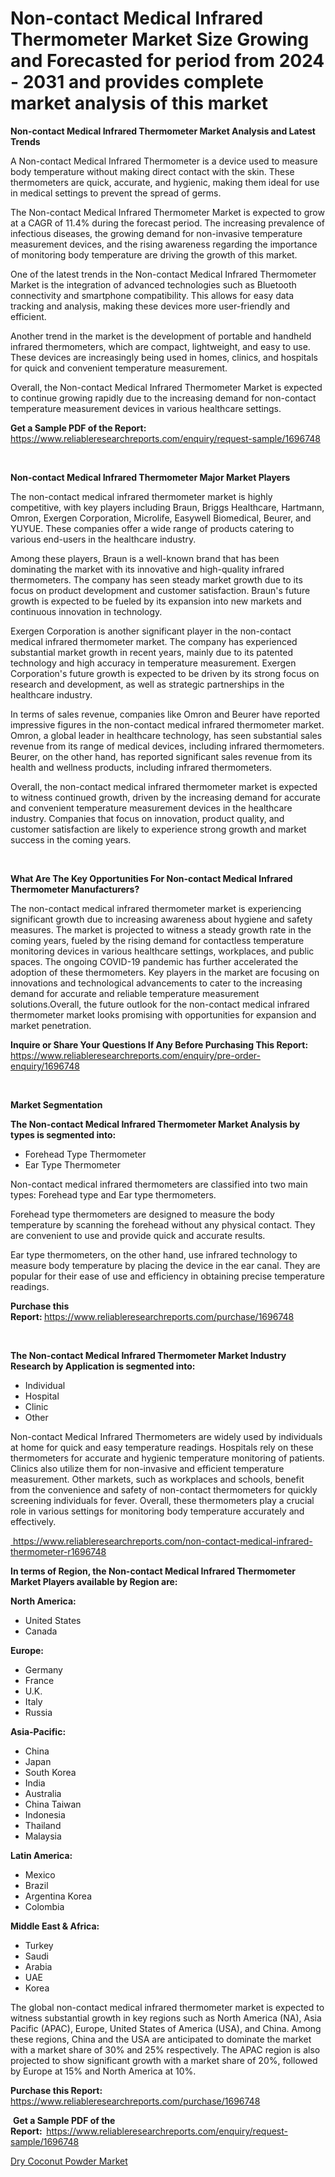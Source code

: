 <p><h1>Non-contact Medical Infrared Thermometer Market Size Growing and Forecasted for period from 2024 - 2031 and provides complete market analysis of this market</h1></p><p><strong>Non-contact Medical Infrared Thermometer Market Analysis and Latest Trends</strong></p>
<p><p>A Non-contact Medical Infrared Thermometer is a device used to measure body temperature without making direct contact with the skin. These thermometers are quick, accurate, and hygienic, making them ideal for use in medical settings to prevent the spread of germs.</p><p>The Non-contact Medical Infrared Thermometer Market is expected to grow at a CAGR of 11.4% during the forecast period. The increasing prevalence of infectious diseases, the growing demand for non-invasive temperature measurement devices, and the rising awareness regarding the importance of monitoring body temperature are driving the growth of this market.</p><p>One of the latest trends in the Non-contact Medical Infrared Thermometer Market is the integration of advanced technologies such as Bluetooth connectivity and smartphone compatibility. This allows for easy data tracking and analysis, making these devices more user-friendly and efficient.</p><p>Another trend in the market is the development of portable and handheld infrared thermometers, which are compact, lightweight, and easy to use. These devices are increasingly being used in homes, clinics, and hospitals for quick and convenient temperature measurement.</p><p>Overall, the Non-contact Medical Infrared Thermometer Market is expected to continue growing rapidly due to the increasing demand for non-contact temperature measurement devices in various healthcare settings.</p></p>
<p><strong>Get a Sample PDF of the Report:&nbsp;</strong> <a href="https://www.reliableresearchreports.com/enquiry/request-sample/1696748">https://www.reliableresearchreports.com/enquiry/request-sample/1696748</a></p>
<p>&nbsp;</p>
<p><strong>Non-contact Medical Infrared Thermometer Major Market Players</strong></p>
<p><p>The non-contact medical infrared thermometer market is highly competitive, with key players including Braun, Briggs Healthcare, Hartmann, Omron, Exergen Corporation, Microlife, Easywell Biomedical, Beurer, and YUYUE. These companies offer a wide range of products catering to various end-users in the healthcare industry.</p><p>Among these players, Braun is a well-known brand that has been dominating the market with its innovative and high-quality infrared thermometers. The company has seen steady market growth due to its focus on product development and customer satisfaction. Braun's future growth is expected to be fueled by its expansion into new markets and continuous innovation in technology.</p><p>Exergen Corporation is another significant player in the non-contact medical infrared thermometer market. The company has experienced substantial market growth in recent years, mainly due to its patented technology and high accuracy in temperature measurement. Exergen Corporation's future growth is expected to be driven by its strong focus on research and development, as well as strategic partnerships in the healthcare industry.</p><p>In terms of sales revenue, companies like Omron and Beurer have reported impressive figures in the non-contact medical infrared thermometer market. Omron, a global leader in healthcare technology, has seen substantial sales revenue from its range of medical devices, including infrared thermometers. Beurer, on the other hand, has reported significant sales revenue from its health and wellness products, including infrared thermometers.</p><p>Overall, the non-contact medical infrared thermometer market is expected to witness continued growth, driven by the increasing demand for accurate and convenient temperature measurement devices in the healthcare industry. Companies that focus on innovation, product quality, and customer satisfaction are likely to experience strong growth and market success in the coming years.</p></p>
<p>&nbsp;</p>
<p><strong>What Are The Key Opportunities For Non-contact Medical Infrared Thermometer Manufacturers?</strong></p>
<p><p>The non-contact medical infrared thermometer market is experiencing significant growth due to increasing awareness about hygiene and safety measures. The market is projected to witness a steady growth rate in the coming years, fueled by the rising demand for contactless temperature monitoring devices in various healthcare settings, workplaces, and public spaces. The ongoing COVID-19 pandemic has further accelerated the adoption of these thermometers. Key players in the market are focusing on innovations and technological advancements to cater to the increasing demand for accurate and reliable temperature measurement solutions.Overall, the future outlook for the non-contact medical infrared thermometer market looks promising with opportunities for expansion and market penetration.</p></p>
<p><strong>Inquire or Share Your Questions If Any Before Purchasing This Report:</strong> <a href="https://www.reliableresearchreports.com/enquiry/pre-order-enquiry/1696748">https://www.reliableresearchreports.com/enquiry/pre-order-enquiry/1696748</a></p>
<p>&nbsp;</p>
<p><strong>Market Segmentation</strong></p>
<p><strong>The Non-contact Medical Infrared Thermometer Market Analysis by types is segmented into:</strong></p>
<p><ul><li>Forehead Type Thermometer</li><li>Ear Type Thermometer</li></ul></p>
<p><p>Non-contact medical infrared thermometers are classified into two main types: Forehead type and Ear type thermometers. </p><p>Forehead type thermometers are designed to measure the body temperature by scanning the forehead without any physical contact. They are convenient to use and provide quick and accurate results. </p><p>Ear type thermometers, on the other hand, use infrared technology to measure body temperature by placing the device in the ear canal. They are popular for their ease of use and efficiency in obtaining precise temperature readings.</p></p>
<p><strong>Purchase this Report:&nbsp;</strong><a href="https://www.reliableresearchreports.com/purchase/1696748">https://www.reliableresearchreports.com/purchase/1696748</a></p>
<p>&nbsp;</p>
<p><strong>The Non-contact Medical Infrared Thermometer Market Industry Research by Application is segmented into:</strong></p>
<p><ul><li>Individual</li><li>Hospital</li><li>Clinic</li><li>Other</li></ul></p>
<p><p>Non-contact Medical Infrared Thermometers are widely used by individuals at home for quick and easy temperature readings. Hospitals rely on these thermometers for accurate and hygienic temperature monitoring of patients. Clinics also utilize them for non-invasive and efficient temperature measurement. Other markets, such as workplaces and schools, benefit from the convenience and safety of non-contact thermometers for quickly screening individuals for fever. Overall, these thermometers play a crucial role in various settings for monitoring body temperature accurately and effectively.</p></p>
<p><a href="https://www.reliableresearchreports.com/non-contact-medical-infrared-thermometer-r1696748">&nbsp;https://www.reliableresearchreports.com/non-contact-medical-infrared-thermometer-r1696748</a></p>
<p><strong>In terms of Region, the Non-contact Medical Infrared Thermometer Market Players available by Region are:</strong></p>
<p>
    <p> <strong> North America: </strong>
        <ul>
            <li>United States</li>
            <li>Canada</li>
        </ul>
        </p> 
    <p> <strong> Europe: </strong>
        <ul>
            <li>Germany</li>
            <li>France</li>
            <li>U.K.</li>
            <li>Italy</li>
            <li>Russia</li>
        </ul>
        </p> 
    <p> <strong> Asia-Pacific: </strong>
        <ul>
            <li>China</li>
            <li>Japan</li>
            <li>South Korea</li>
            <li>India</li>
            <li>Australia</li>
            <li>China Taiwan</li>
            <li>Indonesia</li>
            <li>Thailand</li>
            <li>Malaysia</li>
        </ul>
        </p> 
    <p> <strong> Latin America: </strong>
        <ul>
            <li>Mexico</li>
            <li>Brazil</li>
            <li>Argentina Korea</li>
            <li>Colombia</li>
        </ul>
        </p> 
    <p> <strong> Middle East & Africa: </strong>
        <ul>
            <li>Turkey</li>
            <li>Saudi</li>
            <li>Arabia</li>
            <li>UAE</li>
            <li>Korea</li>
        </ul>
    </p>
    </p>
<p><p>The global non-contact medical infrared thermometer market is expected to witness substantial growth in key regions such as North America (NA), Asia Pacific (APAC), Europe, United States of America (USA), and China. Among these regions, China and the USA are anticipated to dominate the market with a market share of 30% and 25% respectively. The APAC region is also projected to show significant growth with a market share of 20%, followed by Europe at 15% and North America at 10%.</p></p>
<p><strong>Purchase this Report: </strong><a href="https://www.reliableresearchreports.com/purchase/1696748">https://www.reliableresearchreports.com/purchase/1696748</a></p>
<p>&nbsp;<strong>Get a Sample PDF of the Report:&nbsp;&nbsp;</strong><a href="https://www.reliableresearchreports.com/enquiry/request-sample/1696748">https://www.reliableresearchreports.com/enquiry/request-sample/1696748</a></p>
<p><strong></strong></p>
<p><p><a href="https://issuu.com/reportprime-2/docs/dry-coconut-powder-market-size-2030.pptx">Dry Coconut Powder Market</a></p></p>